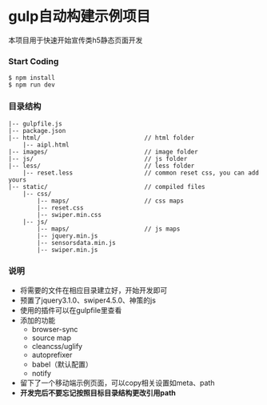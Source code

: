 # gulp自动构建示例项目

本项目用于快速开始宣传类h5静态页面开发

### Start Coding

```
$ npm install
$ npm run dev
```

### 目录结构

```
|-- gulpfile.js
|-- package.json
|-- html/                             // html folder
    |-- aipl.html
|-- images/                           // image folder
|-- js/                               // js folder
|-- less/                             // less folder
    |-- reset.less                    // common reset css, you can add yours
|-- static/                           // compiled files
    |-- css/
        |-- maps/                     // css maps
        |-- reset.css
        |-- swiper.min.css
    |-- js/
        |-- maps/                     // js maps
        |-- jquery.min.js
        |-- sensorsdata.min.js
        |-- swiper.min.js

```

### 说明

* 将需要的文件在相应目录建立好，开始开发即可
* 预置了jquery3.1.0、swiper4.5.0、神策的js
* 使用的插件可以在gulpfile里查看
* 添加的功能
    * browser-sync
    * source map
    * cleancss/uglify
    * autoprefixer
    * babel（默认配置）
    * notify
* 留下了一个移动端示例页面，可以copy相关设置如meta、path
* **开发完后不要忘记按照目标目录结构更改引用path**
